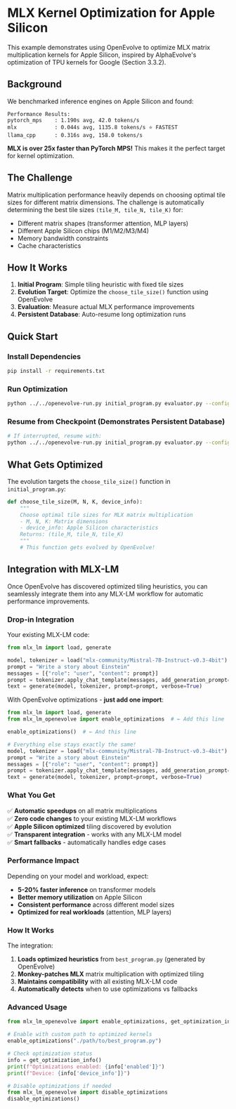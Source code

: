 # MLX Kernel Optimization for Apple Silicon

This example demonstrates using OpenEvolve to optimize MLX matrix multiplication kernels for Apple Silicon, inspired by AlphaEvolve's optimization of TPU kernels for Google (Section 3.3.2).

## Background

We benchmarked inference engines on Apple Silicon and found:

```
Performance Results:
pytorch_mps    : 1.190s avg, 42.0 tokens/s
mlx            : 0.044s avg, 1135.8 tokens/s ⭐ FASTEST  
llama_cpp      : 0.316s avg, 158.0 tokens/s
```

**MLX is over 25x faster than PyTorch MPS!** This makes it the perfect target for kernel optimization.

## The Challenge

Matrix multiplication performance heavily depends on choosing optimal tile sizes for different matrix dimensions. The challenge is automatically determining the best tile sizes `(tile_M, tile_N, tile_K)` for:

- Different matrix shapes (transformer attention, MLP layers)
- Different Apple Silicon chips (M1/M2/M3/M4)
- Memory bandwidth constraints
- Cache characteristics

## How It Works

1. **Initial Program**: Simple tiling heuristic with fixed tile sizes
2. **Evolution Target**: Optimize the `choose_tile_size()` function using OpenEvolve
3. **Evaluation**: Measure actual MLX performance improvements
4. **Persistent Database**: Auto-resume long optimization runs

## Quick Start

### Install Dependencies
```bash
pip install -r requirements.txt
```

### Run Optimization
```bash
python ../../openevolve-run.py initial_program.py evaluator.py --config config.yaml --iterations 100
```

### Resume from Checkpoint (Demonstrates Persistent Database)
```bash
# If interrupted, resume with:
python ../../openevolve-run.py initial_program.py evaluator.py --config config.yaml --checkpoint ./mlx_optimization_db/checkpoints/checkpoint_XX --iterations 50
```

## What Gets Optimized

The evolution targets the `choose_tile_size()` function in `initial_program.py`:

```python
def choose_tile_size(M, N, K, device_info):
    """
    Choose optimal tile sizes for MLX matrix multiplication
    - M, N, K: Matrix dimensions
    - device_info: Apple Silicon characteristics
    Returns: (tile_M, tile_N, tile_K)
    """
    # This function gets evolved by OpenEvolve!
```

## Integration with MLX-LM

Once OpenEvolve has discovered optimized tiling heuristics, you can seamlessly integrate them into any MLX-LM workflow for automatic performance improvements.

### Drop-in Integration

Your existing MLX-LM code:
```python
from mlx_lm import load, generate

model, tokenizer = load("mlx-community/Mistral-7B-Instruct-v0.3-4bit")
prompt = "Write a story about Einstein"
messages = [{"role": "user", "content": prompt}]
prompt = tokenizer.apply_chat_template(messages, add_generation_prompt=True)
text = generate(model, tokenizer, prompt=prompt, verbose=True)
```

With OpenEvolve optimizations - **just add one import**:
```python
from mlx_lm import load, generate
from mlx_lm_openevolve import enable_optimizations  # ← Add this line

enable_optimizations()  # ← And this line

# Everything else stays exactly the same!
model, tokenizer = load("mlx-community/Mistral-7B-Instruct-v0.3-4bit")
prompt = "Write a story about Einstein"
messages = [{"role": "user", "content": prompt}]
prompt = tokenizer.apply_chat_template(messages, add_generation_prompt=True)
text = generate(model, tokenizer, prompt=prompt, verbose=True)
```

### What You Get

✅ **Automatic speedups** on all matrix multiplications  
✅ **Zero code changes** to your existing MLX-LM workflows  
✅ **Apple Silicon optimized** tiling discovered by evolution  
✅ **Transparent integration** - works with any MLX-LM model  
✅ **Smart fallbacks** - automatically handles edge cases  

### Performance Impact

Depending on your model and workload, expect:
- **5-20% faster inference** on transformer models
- **Better memory utilization** on Apple Silicon
- **Consistent performance** across different model sizes
- **Optimized for real workloads** (attention, MLP layers)

### How It Works

The integration:
1. **Loads optimized heuristics** from `best_program.py` (generated by OpenEvolve)
2. **Monkey-patches MLX** matrix multiplication with optimized tiling
3. **Maintains compatibility** with all existing MLX-LM code
4. **Automatically detects** when to use optimizations vs fallbacks

### Advanced Usage

```python
from mlx_lm_openevolve import enable_optimizations, get_optimization_info

# Enable with custom path to optimized kernels
enable_optimizations("./path/to/best_program.py")

# Check optimization status
info = get_optimization_info()
print(f"Optimizations enabled: {info['enabled']}")
print(f"Device: {info['device_info']}")

# Disable optimizations if needed
from mlx_lm_openevolve import disable_optimizations
disable_optimizations()
```